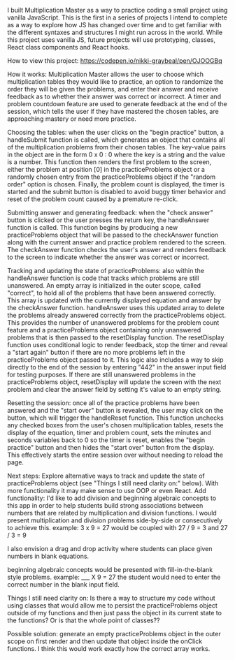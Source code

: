 I built Multiplication Master as a way to practice coding a small project using vanilla JavaScript. This is the first in a series of projects I intend to complete as a way to explore how JS has changed over time and to get familiar with the different syntaxes and structures I might run across in the world. While this project uses vanilla JS, future projects will use prototyping, classes, React class components and React hooks.

How to view this project: https://codepen.io/nikki-graybeal/pen/OJOOGBq

How it works: Multiplication Master allows the user to choose which multiplication tables they would like to practice, an option to randomize the order they will be given the problems, and enter their answer and receive feedback as to whether their answer was correct or incorrect. A timer and problem countdown feature are used to generate feedback at the end of the session, which tells the user if they have mastered the chosen tables, are approaching mastery or need more practice. 

Choosing the tables: when the user clicks on the "begin practice" button, a handleSubmit function is called, which generates an object that contains all of the multiplication problems from their chosen tables. The key-value pairs in the object are in the form
0 x 0 : 0
where the key is a string and the value is a number.
This function then renders the first problem to the screen, either the problem at position [0] in the practiceProblems object or a randomly chosen entry from the practiceProblems object if the "random order" option is chosen.
Finally, the problem count is displayed, the timer is started and the submit button is disabled to avoid buggy timer behavior and reset of the problem count caused by a premature re-click. 

Submitting answer and generating feedback: when the "check answer" button is clicked or the user presses the return key, the handleAnswer function is called. This function begins by producing a new practiceProblems object that will be passed to the checkAnswer function along with the current answer and practice problem rendered to the screen. The checkAnswer function checks the user's answer and renders feedback to the screen to indicate whether the answer was correct or incorrect. 

Tracking and updating the state of practiceProblems: also within the handleAnswer function is code that tracks which problems are still unanswered. An empty array is initialized in the outer scope, called "correct", to hold all of the  problems that have been answered correctly. This array is updated with the currently displayed equation and answer by the checkAnswer function. handleAnswer uses this updated array to delete the problems already answered correctly from the practiceProblems object. This provides the number of unanswered problems for the problem count feature and a practiceProblems object containing only unanswered problems that is then passed to the resetDisplay function.
The resetDisplay function uses conditional logic to render feedback, stop the timer and reveal a "start again" button if there are no more problems left in the practiceProblems object passed to it. This logic also includes a way to skip directly to the end of the session by entering "442" in the answer input field for testing purposes. 
If there are still unanswered problems in the practiceProblems object, resetDisplay will update the screen with the next problem and clear the answer field by setting it's value to an empty string.

Resetting the session: once all of the practice problems have been answered and the "start over" button is revealed, the user may click on the button, which will trigger the handleReset function. This function unchecks any checked boxes from the user's chosen multiplication tables, resets the display of the equation, timer and problem count, sets the minutes and seconds variables back to 0 so the timer is reset, enables the "begin practice" button and then hides the "start over" button from the display. This effectively starts the entire session over without needing to reload the page. 

Next steps: Explore alternative ways to track and update the state of practiceProblems object (see "Things I still need clarity on:" below). With more functionality it may make sense to use OOP or even React. 
Add functionality: I'd like to add division and beginning algebraic concepts to this app in order to help students build strong associations between numbers that are related by multiplication and division functions. 
I would present multiplication and division problems side-by-side or consecutively to achieve this.
example:
3 x 9 = 27 would be coupled with
27 / 9 = 3 and
27 / 3 = 9

I also envision a drag and drop activity where students can place given numbers in blank equations.

beginning algebraic concepts would be presented with fill-in-the-blank style problems.
example:
___ X 9 = 27
the student would need to enter the correct number in the blank input field. 


Things I still need clarity on: Is there a way to structure my code without using classes that would allow me to persist the practiceProblems object outside of my functions and then just pass the object in its current state to the functions? Or is that the whole point of classes?? 

Possible solution: generate an empty practiceProblems object in the outer scope on first render and then update that object inside the onClick functions. I think this would work exactly how the correct array works.